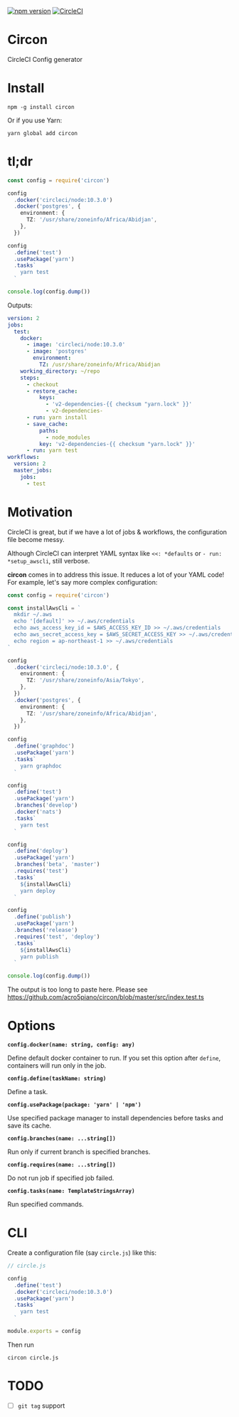 [![npm version](https://badge.fury.io/js/circon.svg)](https://badge.fury.io/js/circon)
[![CircleCI](https://circleci.com/gh/acro5piano/circon.svg?style=svg)](https://circleci.com/gh/acro5piano/circon)

# Circon

CircleCI Config generator

# Install

```
npm -g install circon
```

Or if you use Yarn:

```
yarn global add circon
```

# tl;dr

```typescript
const config = require('circon')

config
  .docker('circleci/node:10.3.0')
  .docker('postgres', {
    environment: {
      TZ: '/usr/share/zoneinfo/Africa/Abidjan',
    },
  })

config
  .define('test')
  .usePackage('yarn')
  .tasks`
    yarn test
  `

console.log(config.dump())
```

Outputs:

```yml
version: 2
jobs:
  test:
    docker:
      - image: 'circleci/node:10.3.0'
      - image: 'postgres'
        environment:
          TZ: /usr/share/zoneinfo/Africa/Abidjan
    working_directory: ~/repo
    steps:
      - checkout
      - restore_cache:
          keys:
            - 'v2-dependencies-{{ checksum "yarn.lock" }}'
            - v2-dependencies-
      - run: yarn install
      - save_cache:
          paths:
            - node_modules
          key: 'v2-dependencies-{{ checksum "yarn.lock" }}'
      - run: yarn test
workflows:
  version: 2
  master_jobs:
    jobs:
      - test
```

# Motivation

CircleCI is great, but if we have a lot of jobs & workflows, the configuration file become messy.

Although CircleCI can interpret YAML syntax like `<<: *defaults` or `- run: *setup_awscli`, still verbose.

**circon** comes in to address this issue. It reduces a lot of your YAML code! For example, let's say more complex configuration:

```typescript
const config = require('circon')

const installAwsCli = `
  mkdir ~/.aws
  echo '[default]' >> ~/.aws/credentials
  echo aws_access_key_id = $AWS_ACCESS_KEY_ID >> ~/.aws/credentials
  echo aws_secret_access_key = $AWS_SECRET_ACCESS_KEY >> ~/.aws/credentials
  echo region = ap-northeast-1 >> ~/.aws/credentials
`

config
  .docker('circleci/node:10.3.0', {
    environment: {
      TZ: '/usr/share/zoneinfo/Asia/Tokyo',
    },
  })
  .docker('postgres', {
    environment: {
      TZ: '/usr/share/zoneinfo/Africa/Abidjan',
    },
  })

config
  .define('graphdoc')
  .usePackage('yarn')
  .tasks`
    yarn graphdoc
  `

config
  .define('test')
  .usePackage('yarn')
  .branches('develop')
  .docker('nats')
  .tasks`
    yarn test
  `

config
  .define('deploy')
  .usePackage('yarn')
  .branches('beta', 'master')
  .requires('test')
  .tasks`
    ${installAwsCli}
    yarn deploy
  `

config
  .define('publish')
  .usePackage('yarn')
  .branches('release')
  .requires('test', 'deploy')
  .tasks`
    ${installAwsCli}
    yarn publish
  `

console.log(config.dump())
```

The output is too long to paste here. Please see https://github.com/acro5piano/circon/blob/master/src/index.test.ts

# Options

**`config.docker(name: string, config: any)`**

Define default docker container to run. If you set this option after `define`, containers will run only in the job.

**`config.define(taskName: string)`**

Define a task.

**`config.usePackage(package: 'yarn' | 'npm')`**

Use specified package manager to install dependencies before tasks and save its cache.

**`config.branches(name: ...string[])`**

Run only if current branch is specified branches.

**`config.requires(name: ...string[])`**

Do not run job if specified job failed.

**`config.tasks(name: TemplateStringsArray)`**

Run specified commands.

# CLI

Create a configuration file (say `circle.js`) like this:

```typescript
// circle.js

config
  .define('test')
  .docker('circleci/node:10.3.0')
  .usePackage('yarn')
  .tasks`
    yarn test
  `

module.exports = config
```

Then run

```
circon circle.js
```

# TODO

- [ ] `git tag` support
